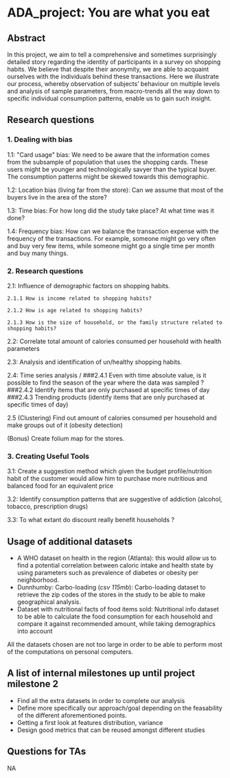 # ADA_project: You are what you eat

## Abstract

In this project, we aim to tell a comprehensive and sometimes surprisingly detailed story regarding the identity of participants in a survey on shopping habits. We believe that despite their anonymity, we are able to acquaint ourselves with the individuals behind these transactions. Here we illustrate our process, whereby observation of subjects’ behaviour on multiple levels and analysis of sample parameters, from macro-trends all the way down to specific individual consumption patterns, enable us to gain such insight.

## Research questions
### 1. Dealing with bias
  1.1: "Card usage" bias: We need to be aware that the information comes from the subsample of population that uses the shopping cards. These users might be younger and technologically savyer than the typical buyer. The consumption patterns might be skewed towards this demographic.  

  1.2: Location bias (living far from the store): Can we assume that most of the buyers live in the area of the store?

  1.3: Time bias: For how long did the study take place? At what time was it done?

  1.4: Frequency bias: How can we balance the transaction expense with the frequency of the transactions. For example, someone might go very often and buy very few items, while someone might go a single time per month and buy many things.


### 2. Research questions
  2.1: Influence of demographic factors on shopping habits.

    2.1.1 How is income related to shopping habits?

    2.1.2 How is age related to shopping habits?

    2.1.3 How is the size of household, or the family structure related to shopping habits?

  2.2: Correlate total amount of calories consumed per household with health parameters

  2.3: Analysis and identification of un/healthy shopping habits.

  2.4: Time series analysis /
  ###2.4.1 Even with time absolute value, is it possible to find the season of the year where the data was sampled ?
  ###2.4.2 Identify items that are only purchased at specific times of day
  ###2.4.3 Trending products (identify items that are only purchased at specific times of day)

  2.5 (Clustering) Find out amount of calories consumed per household and make groups out of it (obesity detection)

  (Bonus) Create folium map for the stores.  

### 3. Creating Useful Tools
  3.1: Create a suggestion method which given the budget profile/nutrition habit of the customer would allow him to purchase more nutritious and balanced food for an equivalent price

  3.2: Identify consumption patterns that are suggestive of addiction (alcohol, tobacco, prescription drugs)

  3.3: To what extant do discount really benefit households ?


## Usage of additional datasets
- A WHO dataset on health in the region (Atlanta): this would allow us to find a potential correlation between caloric intake and health state by using parameters such as prevalence of diabetes or obesity per neighborhood.
- Dunnhumby: Carbo-loading (_csv 115mb_): Carbo-loading dataset to retrieve the zip codes of the stores in the study to be able to make geographical analysis.
- Dataset with nutritional facts of food items sold: Nutritional info dataset to be able to calculate the food consumption for each household and compare it against recommended amount, while taking demographics into account


All the datasets chosen are not too large in order to be able to perform most of the computations on personal computers.

## A list of internal milestones up until project milestone 2
- Find all the extra datasets in order to complete our analysis
- Define more specifically our approach/goal depending on the feasability of the different aforementioned points.
- Getting a first look at features distribution, variance
- Design good metrics that can be reused amongst different studies

## Questions for TAs
NA
